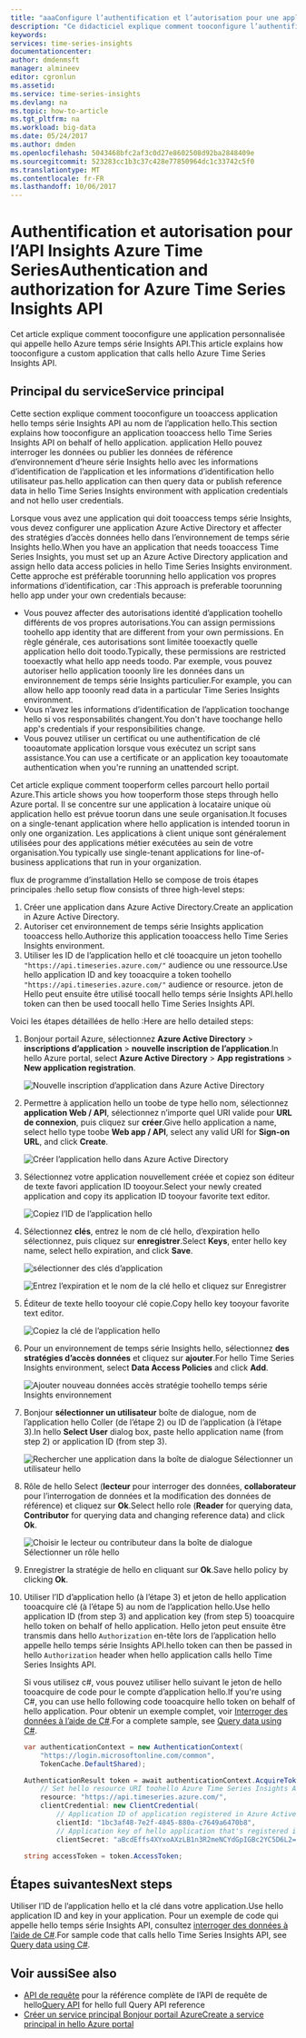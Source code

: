 ```yaml
---
title: "aaaConfigure l’authentification et l’autorisation pour une application personnalisée qui appelle hello Azure temps série Insights API | Documents Microsoft"
description: "Ce didacticiel explique comment tooconfigure l’authentification et l’autorisation pour une application personnalisée qui appelle hello Azure temps série Insights API"
keywords: 
services: time-series-insights
documentationcenter: 
author: dmdenmsft
manager: almineev
editor: cgronlun
ms.assetid: 
ms.service: time-series-insights
ms.devlang: na
ms.topic: how-to-article
ms.tgt_pltfrm: na
ms.workload: big-data
ms.date: 05/24/2017
ms.author: dmden
ms.openlocfilehash: 5043468bfc2af3c0d27e8602508d92ba2848409e
ms.sourcegitcommit: 523283cc1b3c37c428e77850964dc1c33742c5f0
ms.translationtype: MT
ms.contentlocale: fr-FR
ms.lasthandoff: 10/06/2017
---
```

# <a name="authentication-and-authorization-for-azure-time-series-insights-api"></a><span data-ttu-id="be5f1-103">Authentification et autorisation pour l’API Insights Azure Time Series</span><span class="sxs-lookup"><span data-stu-id="be5f1-103">Authentication and authorization for Azure Time Series Insights API</span></span>

<span data-ttu-id="be5f1-104">Cet article explique comment tooconfigure une application personnalisée qui appelle hello Azure temps série Insights API.</span><span class="sxs-lookup"><span data-stu-id="be5f1-104">This article explains how tooconfigure a custom application that calls hello Azure Time Series Insights API.</span></span>

## <a name="service-principal"></a><span data-ttu-id="be5f1-105">Principal du service</span><span class="sxs-lookup"><span data-stu-id="be5f1-105">Service principal</span></span>

<span data-ttu-id="be5f1-106">Cette section explique comment tooconfigure un tooaccess application hello temps série Insights API au nom de l’application hello.</span><span class="sxs-lookup"><span data-stu-id="be5f1-106">This section explains how tooconfigure an application tooaccess hello Time Series Insights API on behalf of hello application.</span></span> <span data-ttu-id="be5f1-107">application Hello pouvez interroger les données ou publier les données de référence d’environnement d’heure série Insights hello avec les informations d’identification de l’application et les informations d’identification hello utilisateur pas.</span><span class="sxs-lookup"><span data-stu-id="be5f1-107">hello application can then query data or publish reference data in hello Time Series Insights environment with application credentials and not hello user credentials.</span></span>

<span data-ttu-id="be5f1-108">Lorsque vous avez une application qui doit tooaccess temps série Insights, vous devez configurer une application Azure Active Directory et affecter des stratégies d’accès données hello dans l’environnement de temps série Insights hello.</span><span class="sxs-lookup"><span data-stu-id="be5f1-108">When you have an application that needs tooaccess Time Series Insights, you must set up an Azure Active Directory application and assign hello data access policies in hello Time Series Insights environment.</span></span> <span data-ttu-id="be5f1-109">Cette approche est préférable toorunning hello application vos propres informations d’identification, car :</span><span class="sxs-lookup"><span data-stu-id="be5f1-109">This approach is preferable toorunning hello app under your own credentials because:</span></span>

* <span data-ttu-id="be5f1-110">Vous pouvez affecter des autorisations identité d’application toohello différents de vos propres autorisations.</span><span class="sxs-lookup"><span data-stu-id="be5f1-110">You can assign permissions toohello app identity that are different from your own permissions.</span></span> <span data-ttu-id="be5f1-111">En règle générale, ces autorisations sont limitée tooexactly quelle application hello doit toodo.</span><span class="sxs-lookup"><span data-stu-id="be5f1-111">Typically, these permissions are restricted tooexactly what hello app needs toodo.</span></span> <span data-ttu-id="be5f1-112">Par exemple, vous pouvez autoriser hello application tooonly lire les données dans un environnement de temps série Insights particulier.</span><span class="sxs-lookup"><span data-stu-id="be5f1-112">For example, you can allow hello app tooonly read data in a particular Time Series Insights environment.</span></span>
* <span data-ttu-id="be5f1-113">Vous n’avez les informations d’identification de l’application toochange hello si vos responsabilités changent.</span><span class="sxs-lookup"><span data-stu-id="be5f1-113">You don't have toochange hello app's credentials if your responsibilities change.</span></span>
* <span data-ttu-id="be5f1-114">Vous pouvez utiliser un certificat ou une authentification de clé tooautomate application lorsque vous exécutez un script sans assistance.</span><span class="sxs-lookup"><span data-stu-id="be5f1-114">You can use a certificate or an application key tooautomate authentication when you're running an unattended script.</span></span>

<span data-ttu-id="be5f1-115">Cet article explique comment tooperform celles parcourt hello portail Azure.</span><span class="sxs-lookup"><span data-stu-id="be5f1-115">This article shows you how tooperform those steps through hello Azure portal.</span></span> <span data-ttu-id="be5f1-116">Il se concentre sur une application à locataire unique où application hello est prévue toorun dans une seule organisation.</span><span class="sxs-lookup"><span data-stu-id="be5f1-116">It focuses on a single-tenant application where hello application is intended toorun in only one organization.</span></span> <span data-ttu-id="be5f1-117">Les applications à client unique sont généralement utilisées pour des applications métier exécutées au sein de votre organisation.</span><span class="sxs-lookup"><span data-stu-id="be5f1-117">You typically use single-tenant applications for line-of-business applications that run in your organization.</span></span>

<span data-ttu-id="be5f1-118">flux de programme d’installation Hello se compose de trois étapes principales :</span><span class="sxs-lookup"><span data-stu-id="be5f1-118">hello setup flow consists of three high-level steps:</span></span>

1. <span data-ttu-id="be5f1-119">Créer une application dans Azure Active Directory.</span><span class="sxs-lookup"><span data-stu-id="be5f1-119">Create an application in Azure Active Directory.</span></span>
2. <span data-ttu-id="be5f1-120">Autoriser cet environnement de temps série Insights application tooaccess hello.</span><span class="sxs-lookup"><span data-stu-id="be5f1-120">Authorize this application tooaccess hello Time Series Insights environment.</span></span>
3. <span data-ttu-id="be5f1-121">Utiliser les ID de l’application hello et clé tooacquire un jeton toohello `"https://api.timeseries.azure.com/"` audience ou une ressource.</span><span class="sxs-lookup"><span data-stu-id="be5f1-121">Use hello application ID and key tooacquire a token toohello `"https://api.timeseries.azure.com/"` audience or resource.</span></span> <span data-ttu-id="be5f1-122">jeton de Hello peut ensuite être utilisé toocall hello temps série Insights API.</span><span class="sxs-lookup"><span data-stu-id="be5f1-122">hello token can then be used toocall hello Time Series Insights API.</span></span>

<span data-ttu-id="be5f1-123">Voici les étapes détaillées de hello :</span><span class="sxs-lookup"><span data-stu-id="be5f1-123">Here are hello detailed steps:</span></span>

1. <span data-ttu-id="be5f1-124">Bonjour portail Azure, sélectionnez **Azure Active Directory** > **inscriptions d’application** > **nouvelle inscription de l’application**.</span><span class="sxs-lookup"><span data-stu-id="be5f1-124">In hello Azure portal, select **Azure Active Directory** > **App registrations** > **New application registration**.</span></span>

   ![Nouvelle inscription d’application dans Azure Active Directory](media/authentication-and-authorization/active-directory-new-application-registration.png)  

2. <span data-ttu-id="be5f1-126">Permettre à application hello un toobe de type hello nom, sélectionnez **application Web / API**, sélectionnez n’importe quel URI valide pour **URL de connexion**, puis cliquez sur **créer**.</span><span class="sxs-lookup"><span data-stu-id="be5f1-126">Give hello application a name, select hello type toobe **Web app / API**, select any valid URI for **Sign-on URL**, and click **Create**.</span></span>

   ![Créer l’application hello dans Azure Active Directory](media/authentication-and-authorization/active-directory-create-web-api-application.png)

3. <span data-ttu-id="be5f1-128">Sélectionnez votre application nouvellement créée et copiez son éditeur de texte favori application ID tooyour.</span><span class="sxs-lookup"><span data-stu-id="be5f1-128">Select your newly created application and copy its application ID tooyour favorite text editor.</span></span>

   ![Copiez l’ID de l’application hello](media/authentication-and-authorization/active-directory-copy-application-id.png)

4. <span data-ttu-id="be5f1-130">Sélectionnez **clés**, entrez le nom de clé hello, d’expiration hello sélectionnez, puis cliquez sur **enregistrer**.</span><span class="sxs-lookup"><span data-stu-id="be5f1-130">Select **Keys**, enter hello key name, select hello expiration, and click **Save**.</span></span>

   ![sélectionner des clés d’application](media/authentication-and-authorization/active-directory-application-keys.png)

   ![Entrez l’expiration et le nom de la clé hello et cliquez sur Enregistrer](media/authentication-and-authorization/active-directory-application-keys-save.png)

5. <span data-ttu-id="be5f1-133">Éditeur de texte hello tooyour clé copie.</span><span class="sxs-lookup"><span data-stu-id="be5f1-133">Copy hello key tooyour favorite text editor.</span></span>

   ![Copiez la clé de l’application hello](media/authentication-and-authorization/active-directory-copy-application-key.png)

6. <span data-ttu-id="be5f1-135">Pour un environnement de temps série Insights hello, sélectionnez **des stratégies d’accès données** et cliquez sur **ajouter**.</span><span class="sxs-lookup"><span data-stu-id="be5f1-135">For hello Time Series Insights environment, select **Data Access Policies** and click **Add**.</span></span>

   ![Ajouter nouveau données accès stratégie toohello temps série Insights environnement](media/authentication-and-authorization/time-series-insights-data-access-policies-add.png)

7. <span data-ttu-id="be5f1-137">Bonjour **sélectionner un utilisateur** boîte de dialogue, nom de l’application hello Coller (de l’étape 2) ou ID de l’application (à l’étape 3).</span><span class="sxs-lookup"><span data-stu-id="be5f1-137">In hello **Select User** dialog box, paste hello application name (from step 2) or application ID (from step 3).</span></span>

   ![Rechercher une application dans la boîte de dialogue Sélectionner un utilisateur hello](media/authentication-and-authorization/time-series-insights-data-access-policies-select-user.png)

8. <span data-ttu-id="be5f1-139">Rôle de hello Select (**lecteur** pour interroger des données, **collaborateur** pour l’interrogation de données et la modification des données de référence) et cliquez sur **Ok**.</span><span class="sxs-lookup"><span data-stu-id="be5f1-139">Select hello role (**Reader** for querying data, **Contributor** for querying data and changing reference data) and click **Ok**.</span></span>

   ![Choisir le lecteur ou contributeur dans la boîte de dialogue Sélectionner un rôle hello](media/authentication-and-authorization/time-series-insights-data-access-policies-select-role.png)

9. <span data-ttu-id="be5f1-141">Enregistrer la stratégie de hello en cliquant sur **Ok**.</span><span class="sxs-lookup"><span data-stu-id="be5f1-141">Save hello policy by clicking **Ok**.</span></span>

10. <span data-ttu-id="be5f1-142">Utiliser l’ID d’application hello (à l’étape 3) et jeton de hello application tooacquire clé (à l’étape 5) au nom de l’application hello.</span><span class="sxs-lookup"><span data-stu-id="be5f1-142">Use hello application ID (from step 3) and application key (from step 5) tooacquire hello token on behalf of hello application.</span></span> <span data-ttu-id="be5f1-143">Hello jeton peut ensuite être transmis dans hello `Authorization` en-tête lors de l’application hello appelle hello temps série Insights API.</span><span class="sxs-lookup"><span data-stu-id="be5f1-143">hello token can then be passed in hello `Authorization` header when hello application calls hello Time Series Insights API.</span></span>

    <span data-ttu-id="be5f1-144">Si vous utilisez c#, vous pouvez utiliser hello suivant le jeton de hello tooacquire de code pour le compte d’application hello.</span><span class="sxs-lookup"><span data-stu-id="be5f1-144">If you're using C#, you can use hello following code tooacquire hello token on behalf of hello application.</span></span> <span data-ttu-id="be5f1-145">Pour obtenir un exemple complet, voir [Interroger des données à l’aide de C#](time-series-insights-query-data-csharp.md).</span><span class="sxs-lookup"><span data-stu-id="be5f1-145">For a complete sample, see [Query data using C#](time-series-insights-query-data-csharp.md).</span></span>

    ```csharp
    var authenticationContext = new AuthenticationContext(
        "https://login.microsoftonline.com/common",
        TokenCache.DefaultShared);

    AuthenticationResult token = await authenticationContext.AcquireTokenAsync(
        // Set hello resource URI toohello Azure Time Series Insights API
        resource: "https://api.timeseries.azure.com/", 
        clientCredential: new ClientCredential(
            // Application ID of application registered in Azure Active Directory
            clientId: "1bc3af48-7e2f-4845-880a-c7649a6470b8", 
            // Application key of hello application that's registered in Azure Active Directory
            clientSecret: "aBcdEffs4XYxoAXzLB1n3R2meNCYdGpIGBc2YC5D6L2="));

    string accessToken = token.AccessToken;
    ```

## <a name="next-steps"></a><span data-ttu-id="be5f1-146">Étapes suivantes</span><span class="sxs-lookup"><span data-stu-id="be5f1-146">Next steps</span></span>

<span data-ttu-id="be5f1-147">Utiliser l’ID de l’application hello et la clé dans votre application.</span><span class="sxs-lookup"><span data-stu-id="be5f1-147">Use hello application ID and key in your application.</span></span> <span data-ttu-id="be5f1-148">Pour un exemple de code qui appelle hello temps série Insights API, consultez [interroger des données à l’aide de C#](time-series-insights-query-data-csharp.md).</span><span class="sxs-lookup"><span data-stu-id="be5f1-148">For sample code that calls hello Time Series Insights API, see [Query data using C#](time-series-insights-query-data-csharp.md).</span></span>

## <a name="see-also"></a><span data-ttu-id="be5f1-149">Voir aussi</span><span class="sxs-lookup"><span data-stu-id="be5f1-149">See also</span></span>

* <span data-ttu-id="be5f1-150">[API de requête](/rest/api/time-series-insights/time-series-insights-reference-queryapi) pour la référence complète de l’API de requête de hello</span><span class="sxs-lookup"><span data-stu-id="be5f1-150">[Query API](/rest/api/time-series-insights/time-series-insights-reference-queryapi) for hello full Query API reference</span></span>
* [<span data-ttu-id="be5f1-151">Créer un service principal Bonjour portail Azure</span><span class="sxs-lookup"><span data-stu-id="be5f1-151">Create a service principal in hello Azure portal</span></span>](../azure-resource-manager/resource-group-create-service-principal-portal.md)
